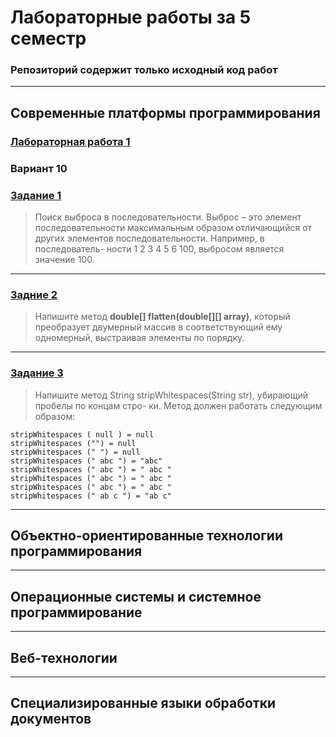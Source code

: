 # Лабораторные работы за 5 семестр

### Репозиторий содержит только исходный код работ
***
## Современные платформы программирования
### [Лабораторная работа 1](https://github.com/vangaru/labworks-5-semester/tree/master/MPP/Lab1)
### Вариант 10
### [Задание 1](https://github.com/vangaru/labworks-5-semester/tree/master/MPP/Lab1/Task1)
>Поиск выброса в последовательности. Выброс – это элемент последовательности максимальным
>образом отличающийся от других элементов последовательности. Например, в последователь-
>ности 1 2 3 4 5 6 100, выбросом является значение 100.
***
### [Задние 2](https://github.com/vangaru/labworks-5-semester/tree/master/MPP/Lab1/Task2)
>Напишите метод **double[] flatten(double[][] array)**, который преобразует двумерный массив
>в соответствующий ему одномерный, выстраивая элементы по порядку.
***
### [Задание 3](https://github.com/vangaru/labworks-5-semester/tree/master/MPP/Lab1/Task3)
>Напишите метод String stripWhitespaces(String str), убирающий пробелы по концам стро-
>ки. Метод должен работать следующим образом:
    
    stripWhitespaces ( null ) = null  
    stripWhitespaces ("") = null  
    stripWhitespaces (" ") = null   
    stripWhitespaces (" abc ") = "abc"         
    stripWhitespaces (" abc ") = " abc "  
    stripWhitespaces (" abc ") = " abc "   
    stripWhitespaces (" abc ") = " abc "   
    stripWhitespaces (" ab c ") = "ab c"
***
## Объектно-ориентированные технологии программирования
***
## Операционные системы и системное программирование
***
## Веб-технологии
***
## Специализированные языки обработки документов